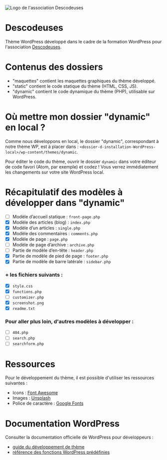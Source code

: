 ![Logo de l'association Descodeuses](https://descodeuses.org/img/logo-descodeuses.701b1e3c.png)

# Descodeuses

Thème WordPress développé dans le cadre de la formation WordPress pour
l'association [Descodeuses](https://descodeuses.org/ "Site de l'association").

# Contenus des dossiers

- "maquettes" contient les maquettes graphiques du thème développé.
- "static" contient le code statique du thème (HTML, CSS, JS).
- "dynamic" contient le code dynamique du thème (PHP), utilisable sur WordPress.

# Où mettre mon dossier "dynamic" en local ?

Comme nous développons en local, le dossier "dynamic", correspondant à notre thème WP,
est à placer dans : `<dossier-d-installation-WordPress-local>/wp-content/themes/dynamic`.

Pour éditer le code du thème, ouvrir le dossier `dynamic` dans votre éditeur de
code favori (Atom, par exemple) et codez ! Vous verrez immédiatement les changements
sur votre site WordPress local.

# Récapitulatif des modèles à développer dans "dynamic"

- [ ] Modèle d’accueil statique : `front-page.php`
- [x] Modèle des articles (blog) : `index.php`
- [x] Modèle d’un articles : `single.php`
- [x] Modèle des commentaires : `comments.php`
- [x] Modèle de page : `page.php`
- [ ] Modèle de page d’archive : `archive.php`
- [ ] Partie de modèle d’en-tête : `header.php`
- [x] Partie de modèle de pied de page : `footer.php`
- [x] Partie de modèle de barre latérale : `sidebar.php`

### + les fichiers suivants :
- [x] `style.css`
- [x] `functions.php`
- [ ] `customizer.php`
- [x] `screenshot.png`
- [x] `readme.txt`

### Pour aller plus loin, d'autres modèles à développer :
- [ ] `404.php`
- [ ] `search.php`
- [ ] `searchform.php`

# Ressources

Pour le développement du thème, il est possible d'utiliser les ressources suivantes :
- Icons : [Font Awesome](https://fontawesome.com/cheatsheet/free/)
- Images : [Unsplash](https://unsplash.com/)
- Police de caractère : [Google Fonts](https://fonts.google.com/specimen/Poppins?sidebar.open&selection.family=Poppins:ital,wght@0,400;0,500;0,600;0,700;1,300)

# Documentation WordPress

Consulter la documentation officielle de WordPress pour développeurs :
- [guide du développement de thème](https://developer.wordpress.org/themes/)
- [référence des fonctions WordPress prédéfinies](https://developer.wordpress.org/reference/)
